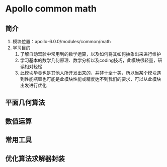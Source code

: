 # Apollo common math

## 简介

1. 模块位置：apollo-6.0.0/modules/common/math
2. 学习目的
   1. 了解自动驾驶中常用到的数学运算，以及如何将其如何抽象出来进行维护
   2. 学习基本的数学几何原理、数学分析以及coding技巧，此模块很轻量，研读相对轻松
   3. 此模块毕竟也是其他人所开发出来的，并非十全十美，所以当某个模块遇到性能瓶颈也可能是此模块性能或精度达不到我们的要求，可以从此模块出发进行优化

## 平面几何算法

## 数值运算

## 常用工具

## 优化算法求解器封装